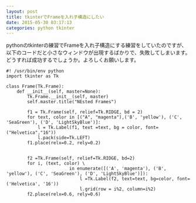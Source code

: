 ```yaml
---
layout: post
title: tkinterでFrameを入れ子構造にしたい
date: 2015-05-30 03:17:13
categories: python tkinter
---
```

<!-- {% raw %} -->
<p>pythonのtkinterの練習でFrameを入れ子構造にする練習をしていたのですが、以下のコードだと小さなウィンドウが出現するばかりで、失敗してしまいます。どうすれば成功するでしょうか。よろしくお願いします。</p>

<pre><code>#! /usr/bin/env python
import tkinter as Tk

class Frame(Tk.Frame):
    def __init__(self, master=None):
        Tk.Frame.__init__(self, master)
        self.master.title("NEsted Frames")

        f1 = Tk.Frame(self, relief=Tk.RIDGE, bd = 2)
        for text, color in [("A", "magenta"),('B', 'yellow'), ('C', 'SeaGreen'), ('D', 'LightSkyBlue')]:
            l = Tk.Label(f1, text =text, bg = color, font=("Helvetica","16"))
            l.pack(side=Tk.LEFT)
        f1.place(relx=0.2, rely=0.2)


        f2 =Tk.Frame(self, relief=Tk.RIDGE, bd=2)
        for i, (text, color) \
                        in enumerate([('A', 'magenta'), ('B', 'yellow'), ('C', 'SeaGreen'), ('D', 'LightSkyBlue')]):
                            l =Tk.Label(f2, text=text, bg=color, font=('Helvetica', '16'))
                            l.grid(row = i%2, column=i%2)
        f2.place(relx=0.6, rely=0.6)
</code></pre>
<!-- {% endraw %} -->
